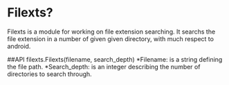 # Filexts?
Filexts is a module for working on file extension searching.
It searchs the file extension in a number of given given directory, with much respect to android.

##API
filexts.Filexts(filename, search_depth)
*Filename: is a string defining the file path.
*Search_depth: is an integer describing the number of directories to search through.
